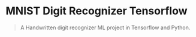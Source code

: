 # MNIST Digit Recognizer Tensorflow

> A Handwritten digit recognizer ML project in Tensorflow and Python.
